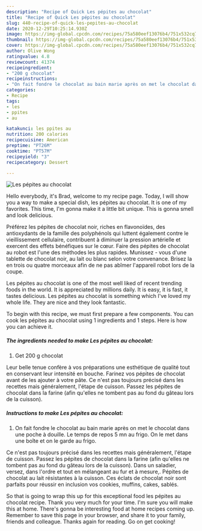 ```yaml
---
description: "Recipe of Quick Les pépites au chocolat"
title: "Recipe of Quick Les pépites au chocolat"
slug: 440-recipe-of-quick-les-pepites-au-chocolat
date: 2020-12-29T10:25:14.930Z
image: https://img-global.cpcdn.com/recipes/75a580eef13076b4/751x532cq70/les-pepites-au-chocolat-photo-principale-de-la-recette.jpg
thumbnail: https://img-global.cpcdn.com/recipes/75a580eef13076b4/751x532cq70/les-pepites-au-chocolat-photo-principale-de-la-recette.jpg
cover: https://img-global.cpcdn.com/recipes/75a580eef13076b4/751x532cq70/les-pepites-au-chocolat-photo-principale-de-la-recette.jpg
author: Olive Wong
ratingvalue: 4.8
reviewcount: 41374
recipeingredient:
- "200 g chocolat"
recipeinstructions:
- "On fait fondre le chocolat au bain marie après on met le chocolat dans une poche à douille. Le temps de repos 5 mn au frigo. On le met dans une boîte et on le garde au frigo."
categories:
- Recipe
tags:
- les
- ppites
- au

katakunci: les ppites au 
nutrition: 200 calories
recipecuisine: American
preptime: "PT26M"
cooktime: "PT57M"
recipeyield: "3"
recipecategory: Dessert

---
```



![Les pépites au chocolat](https://img-global.cpcdn.com/recipes/75a580eef13076b4/751x532cq70/les-pepites-au-chocolat-photo-principale-de-la-recette.jpg)

Hello everybody, it's Brad, welcome to my recipe page. Today, I will show you a way to make a special dish, les pépites au chocolat. It is one of my favorites. This time, I'm gonna make it a little bit unique. This is gonna smell and look delicious.

Préférez les pépites de chocolat noir, riches en flavonoïdes, des antioxydants de la famille des polyphénols qui luttent également contre le vieillissement cellulaire, contribuent à diminuer la pression artérielle et exercent des effets bénéfiques sur le cœur. Faire des pépites de chocolat au robot est l&#39;une des méthodes les plus rapides. Munissez - vous d&#39;une tablette de chocolat noir, au lait ou blanc selon votre convenance. Brisez la en trois ou quatre morceaux afin de ne pas abîmer l&#39;appareil robot lors de la coupe.

Les pépites au chocolat is one of the most well liked of recent trending foods in the world. It is appreciated by millions daily. It is easy, it is fast, it tastes delicious. Les pépites au chocolat is something which I've loved my whole life. They are nice and they look fantastic.


To begin with this recipe, we must first prepare a few components. You can cook les pépites au chocolat using 1 ingredients and 1 steps. Here is how you can achieve it.

<!--inarticleads1-->

##### The ingredients needed to make Les pépites au chocolat:

1. Get 200 g chocolat


Leur belle tenue confère à vos préparations une esthétique de qualité tout en conservant leur intensité en bouche. Farinez vos pépites de chocolat avant de les ajouter à votre pâte. Ce n&#39;est pas toujours précisé dans les recettes mais généralement, l&#39;étape de cuisson. Passez les pépites de chocolat dans la farine (afin qu&#39;elles ne tombent pas au fond du gâteau lors de la cuisson). 

<!--inarticleads2-->

##### Instructions to make Les pépites au chocolat:

1. On fait fondre le chocolat au bain marie après on met le chocolat dans une poche à douille. Le temps de repos 5 mn au frigo. On le met dans une boîte et on le garde au frigo.


Ce n&#39;est pas toujours précisé dans les recettes mais généralement, l&#39;étape de cuisson. Passez les pépites de chocolat dans la farine (afin qu&#39;elles ne tombent pas au fond du gâteau lors de la cuisson). Dans un saladier, versez, dans l&#39;ordre et tout en mélangeant au fur et à mesure,. Pépites de chocolat au lait résistantes à la cuisson. Ces éclats de chocolat noir sont parfaits pour réussir en inclusion vos cookies, muffins, cakes, sablés. 

So that is going to wrap this up for this exceptional food les pépites au chocolat recipe. Thank you very much for your time. I'm sure you will make this at home. There's gonna be interesting food at home recipes coming up. Remember to save this page in your browser, and share it to your family, friends and colleague. Thanks again for reading. Go on get cooking!
